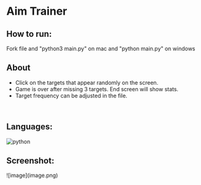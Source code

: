 <h1> Aim Trainer </h1>
<h2>How to run:</h2>
<p>Fork file and "python3 main.py" on mac and "python main.py" on windows</p>

<h2>About</h2>
<ul>
    <li>Click on the targets that appear randomly on the screen.</li>
    <li>Game is over after missing 3 targets. End screen will show stats.</li>
    <li>Target frequency can be adjusted in the file.</li>
</ul>
<br>
<h2>Languages:</h2>
<img src="https://skillicons.dev/icons?i=python" alt="python">

<br>

<h2>Screenshot:</h2>
![image](image.png)
